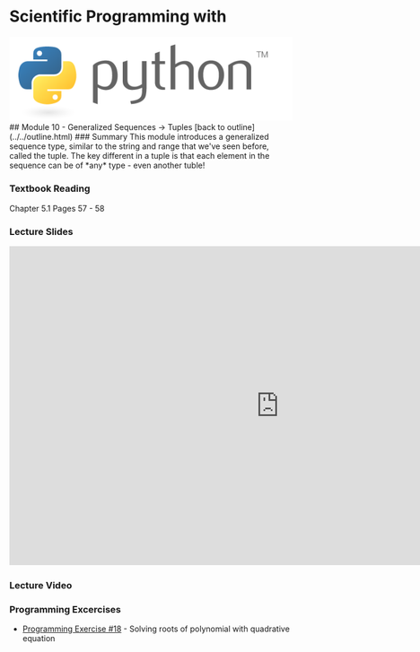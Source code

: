 # Scientific Programming with 
<img src="../../imgs/python.png"/>
## Module 10 - Generalized Sequences -> Tuples
[back to outline](../../outline.html)
### Summary
This module introduces a generalized sequence type, similar to the string and range that we've seen before, called the tuple.  The key different in a tuple is that each element in the sequence can be of *any* type - even another tuble!

### Textbook Reading
Chapter 5.1
Pages 57 - 58

### Lecture Slides
<iframe src="https://docs.google.com/presentation/d/1vJ1j_56O45FHYW_PuaQ7W7TTKZOT03h0vigZ4oi2a3M/embed?start=false&loop=false&delayms=3000" frameborder="0" width="960" height="569" allowfullscreen="true" mozallowfullscreen="true" webkitallowfullscreen="true"></iframe>

### Lecture Video

### Programming Excercises
- [Programming Exercise #18](../../exercises/pe18) - Solving roots of polynomial with quadrative equation
